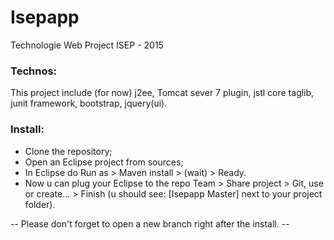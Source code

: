 # Isepapp
Technologie Web Project ISEP - 2015

### Technos:
This project include (for now) j2ee, Tomcat sever 7 plugin, jstl core taglib, junit framework, bootstrap, jquery(ui).

### Install:
- Clone the repository;
- Open an Eclipse project from sources;
- In Eclipse do Run as > Maven install > (wait) > Ready.
- Now u can plug your Eclipse to the repo Team > Share project > Git, use or create... > Finish (u should see: [Isepapp Master] next to your project folder).

-- Please don't forget to open a new branch right after the install. -- 
